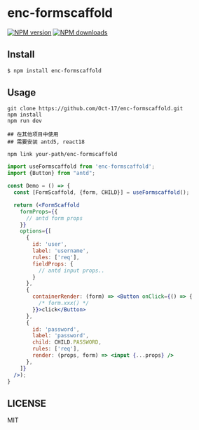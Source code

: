 # enc-formscaffold

[![NPM version](https://img.shields.io/npm/v/ect-rc-form-scaffold.svg?style=flat)](https://npmjs.com/package/ect-rc-form-scaffold)
[![NPM downloads](http://img.shields.io/npm/dm/ect-rc-form-scaffold.svg?style=flat)](https://npmjs.com/package/ect-rc-form-scaffold)

## Install

```bash
$ npm install enc-formscaffold
```

## Usage

```npm
git clone https://github.com/Oct-17/enc-formscaffold.git
npm install
npm run dev

## 在其他项目中使用
## 需要安装 antd5, react18

npm link your-path/enc-formscaffold

```

```jsx
import useFormscaffold from 'enc-formscaffold';
import {Button} from "antd";

const Demo = () => {
  const [FormScaffold, {form, CHILD}] = useFormscaffold();

  return (<FormScaffold
    formProps={{
      // antd form props
    }}
    options={[
      {
        id: 'user',
        label: 'username',
        rules: ['req'],
        fieldProps: {
          // antd input props..
        }
      },
      {
        containerRender: (form) => <Button onClick={() => {
          /* form.xxx() */
        }}>click</Button>
      },
      {
        id: 'password',
        label: 'password',
        child: CHILD.PASSWORD,
        rules: ['req'],
        render: (props, form) => <input {...props} />
      },
    ]}
  />);
}
```

## LICENSE

MIT

